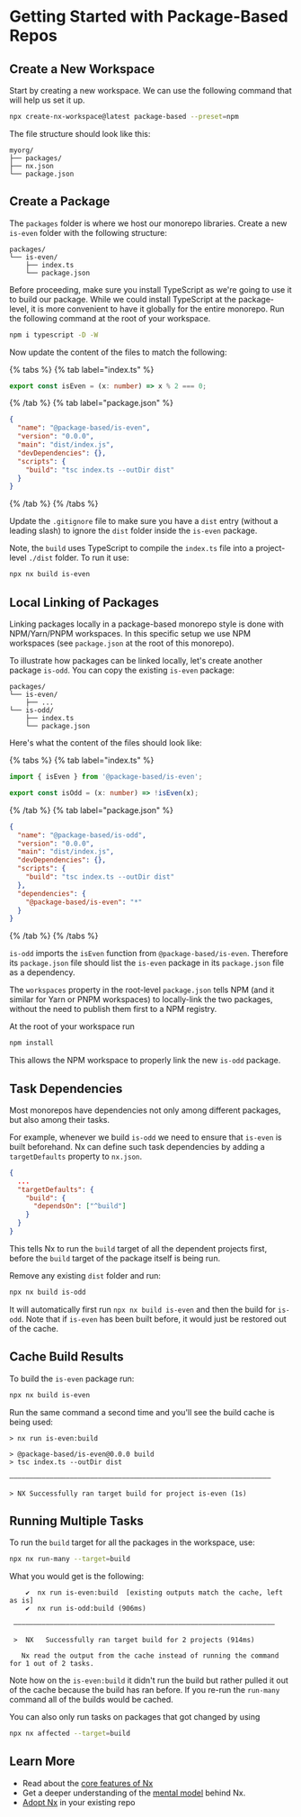 # Getting Started with Package-Based Repos

## Create a New Workspace

Start by creating a new workspace. We can use the following command that will help us set it up.

```bash
npx create-nx-workspace@latest package-based --preset=npm
```

The file structure should look like this:

```treeview
myorg/
├── packages/
├── nx.json
└── package.json
```

## Create a Package

The `packages` folder is where we host our monorepo libraries. Create a new `is-even` folder with the following structure:

```treeview
packages/
└── is-even/
    ├── index.ts
    └── package.json
```

Before proceeding, make sure you install TypeScript as we're going to use it to build our package. While we could install TypeScript at the package-level, it is more convenient to have it globally for the entire monorepo. Run the following command at the root of your workspace.

```bash
npm i typescript -D -W
```

Now update the content of the files to match the following:

{% tabs %}
{% tab label="index.ts" %}

```ts {% fileName="packages/is-even/index.ts" %}
export const isEven = (x: number) => x % 2 === 0;
```

{% /tab %}
{% tab label="package.json" %}

```json {% fileName="packages/is-even/package.json" %}
{
  "name": "@package-based/is-even",
  "version": "0.0.0",
  "main": "dist/index.js",
  "devDependencies": {},
  "scripts": {
    "build": "tsc index.ts --outDir dist"
  }
}
```

{% /tab %}
{% /tabs %}

Update the `.gitignore` file to make sure you have a `dist` entry (without a leading slash) to ignore the `dist` folder inside the `is-even` package.

Note, the `build` uses TypeScript to compile the `index.ts` file into a project-level `./dist` folder. To run it use:

```bash
npx nx build is-even
```

## Local Linking of Packages

Linking packages locally in a package-based monorepo style is done with NPM/Yarn/PNPM workspaces. In this specific setup we use NPM workspaces (see `package.json` at the root of this monorepo).

To illustrate how packages can be linked locally, let's create another package `is-odd`. You can copy the existing `is-even` package:

```treeview
packages/
└── is-even/
    ├── ...
└── is-odd/
    ├── index.ts
    └── package.json
```

Here's what the content of the files should look like:

{% tabs %}
{% tab label="index.ts" %}

```ts {% fileName="packages/is-odd/index.ts" %}
import { isEven } from '@package-based/is-even';

export const isOdd = (x: number) => !isEven(x);
```

{% /tab %}
{% tab label="package.json" %}

```json {% fileName="packages/is-odd/package.json" %}
{
  "name": "@package-based/is-odd",
  "version": "0.0.0",
  "main": "dist/index.js",
  "devDependencies": {},
  "scripts": {
    "build": "tsc index.ts --outDir dist"
  },
  "dependencies": {
    "@package-based/is-even": "*"
  }
}
```

{% /tab %}
{% /tabs %}

`is-odd` imports the `isEven` function from `@package-based/is-even`. Therefore its `package.json` file should list the `is-even` package in its `package.json` file as a dependency.

The `workspaces` property in the root-level `package.json` tells NPM (and it similar for Yarn or PNPM workspaces) to locally-link the two packages, without the need to publish them first to a NPM registry.

At the root of your workspace run

```bash
npm install
```

This allows the NPM workspace to properly link the new `is-odd` package.

## Task Dependencies

Most monorepos have dependencies not only among different packages, but also among their tasks.

For example, whenever we build `is-odd` we need to ensure that `is-even` is built beforehand. Nx can define such task dependencies by adding a `targetDefaults` property to `nx.json`.

```json {% fileName="nx.json" %}
{
  ...
  "targetDefaults": {
    "build": {
      "dependsOn": ["^build"]
    }
  }
}
```

This tells Nx to run the `build` target of all the dependent projects first, before the `build` target of the package itself is being run.

Remove any existing `dist` folder and run:

```bash
npx nx build is-odd
```

It will automatically first run `npx nx build is-even` and then the build for `is-odd`. Note that if `is-even` has been built before, it would just be restored out of the cache.

## Cache Build Results

To build the `is-even` package run:

```bash
npx nx build is-even
```

Run the same command a second time and you'll see the build cache is being used:

```{% command="npx nx build is-even" %}
> nx run is-even:build

> @package-based/is-even@0.0.0 build
> tsc index.ts --outDir dist

—————————————————————————————————————————————————————————————————

> NX Successfully ran target build for project is-even (1s)

```

## Running Multiple Tasks

To run the `build` target for all the packages in the workspace, use:

```bash
npx nx run-many --target=build
```

What you would get is the following:

```{% command="npx nx run-many --target=build" %}
    ✔  nx run is-even:build  [existing outputs match the cache, left as is]
    ✔  nx run is-odd:build (906ms)

 —————————————————————————————————————————————————————————————————

 >  NX   Successfully ran target build for 2 projects (914ms)

   Nx read the output from the cache instead of running the command for 1 out of 2 tasks.
```

Note how on the `is-even:build` it didn't run the build but rather pulled it out of the cache because the build has ran before. If you re-run the `run-many` command all of the builds would be cached.

You can also only run tasks on packages that got changed by using

```bash
npx nx affected --target=build
```

## Learn More

- Read about the [core features of Nx](/core-features)
- Get a deeper understanding of the [mental model](/concepts/mental-model) behind Nx.
- [Adopt Nx](/recipes/adopting-nx) in your existing repo
